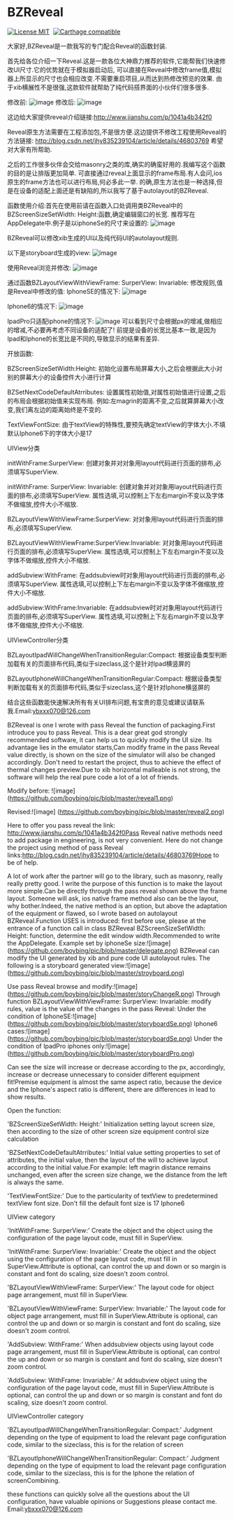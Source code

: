BZReveal
==============

[![License MIT](https://img.shields.io/badge/license-MIT-green.svg?style=flat)](https://raw.githubusercontent.com/ibireme/YYModel/master/LICENSE)&nbsp;
[![Carthage compatible](https://img.shields.io/badge/Carthage-compatible-4BC51D.svg?style=flat)](https://github.com/Carthage/Carthage)&nbsp;

大家好,BZReveal是一款我写的专门配合Reveal的函数封装.

首先给各位介绍一下Reveal.这是一款各位大神鼎力推荐的软件,它能帮我们快速修改UI尺寸.它的优势就在于模拟器启动后,
可以直接在Reveal中修改frame值,模拟器上所显示的尺寸也会相应改变.不需要重启项目,从而达到热修改预览的效果.
由于xib横展性不是很强,这款软件就帮助了纯代码搭界面的小伙伴们很多很多.

修改前:
![image](https://github.com/boybing/pic/blob/master/reveal1.png)
修改后:
![image](https://github.com/boybing/pic/blob/master/reveal2.png)
 
 
这边给大家提供reveal介绍链接:http://www.jianshu.com/p/1041a4b342f0

Reveal原生方法需要在工程添加包,不是很方便.这边提供不修改工程使用Reveal的方法链接:
http://blog.csdn.net/jhy835239104/article/details/46803769
希望对大家有所帮助.

之后的工作很多伙伴会交给masonry之类的库,确实的确蛮好用的.我编写这个函数的目的是让排版更加简单.
可直接通过reveal上面显示的frame布局.有人会问,ios原生的frame方法也可以进行布局,何必多此一举.
的确,原生方法也是一种选择,但是在设备的适配上面还是有缺陷的,所以我写了基于autolayout的BZReveal.

函数使用介绍:首先在使用前请在函数入口处调用类BZReveal中的BZScreenSizeSetWidth: Height:函数,确定编辑窗口的长宽.
推荐写在AppDelegate中.例子是以iphoneSe的尺寸来设置的:
![image](https://github.com/boybing/pic/blob/master/delegate.png)

BZReveal可以修改xib生成的UI以及纯代码UI的autolayout规则.

以下是storyboard生成的view:
![image](https://github.com/boybing/pic/blob/master/stroyboard.png)

使用Reveal浏览并修改:
![image](https://github.com/boybing/pic/blob/master/storyChangeR.png)

通过函数BZLayoutViewWithViewFrame: SurperView: Invariable: 修改规则,值是Reveal中修改的值:
IphoneSE的情况下:
![image](https://github.com/boybing/pic/blob/master/storyboardSe.png)

Iphone6的情况下:
![image](https://github.com/boybing/pic/blob/master/storyboardSe.png)

IpadPro只适配iphone的情况下:
![image](https://github.com/boybing/pic/blob/master/storyboardPro.png)
可以看到尺寸会根据px的增减,做相应的增减,不必要再考虑不同设备的适配了!
前提是设备的长宽比基本一致,是因为Ipad和Iphone的长宽比是不同的,导致显示的结果有差异.

开放函数:

BZScreenSizeSetWidth:Height:
初始化设置布局屏幕大小,之后会根据此大小对别的屏幕大小的设备控件大小进行计算

BZSetNextCodeDefaultAtrributes:
设置属性初始值,对属性初始值进行设置,之后的布局会根据初始值来实现布局.
例如:左magrin的距离不变,之后就算屏幕大小改变,我们离左边的距离始终是不变的.

TextViewFontSize:
由于textView的特殊性,要预先确定textView的字体大小.不填默认Iphone6下的字体大小是17

UIView分类

initWithFrame:SurperView:
创建对象并对对象用layout代码进行页面的排布,必须填写SuperView.

initWithFrame: SurperView: Invariable:
创建对象并对对象用layout代码进行页面的排布,必须填写SuperView.
属性选填,可以控制上下左右margin不变以及字体不做缩放,控件大小不缩放.

BZLayoutViewWithViewFrame:SurperView:
对对象用layout代码进行页面的排布,必须填写SuperView.

BZLayoutViewWithViewFrame:SurperView:Invariable:
对对象用layout代码进行页面的排布,必须填写SuperView.
属性选填,可以控制上下左右margin不变以及字体不做缩放,控件大小不缩放.

addSubview:WithFrame:
在addsubview时对象用layout代码进行页面的排布,必须填写SuperView.
属性选填,可以控制上下左右margin不变以及字体不做缩放,控件大小不缩放.

addSubview:WithFrame:Invariable:
在addsubview时对对象用layout代码进行页面的排布,必须填写SuperView.
属性选填,可以控制上下左右margin不变以及字体不做缩放,控件大小不缩放.


UIViewController分类

BZLayoutIpadWillChangeWhenTransitionRegular:Compact:
根据设备类型判断加载有关的页面排布代码,类似于sizeclass,这个是针对Ipad横竖屏的

BZLayoutIphoneWillChangeWhenTransitionRegular:Compact:
根据设备类型判断加载有关的页面排布代码,类似于sizeclass,这个是针对Iphone横竖屏的

结合这些函数能快速解决所有有关UI排布问题,有宝贵的意见或建议请联系我.Email:ybxxx070@126.com


BZReveal is one I wrote with pass Reveal the function of packaging.First introduce you to pass Reveal. This is a dear great god strongly recommended software, it can help us to quickly modify the UI size. Its advantage lies in the emulator starts,Can modify frame in the pass Reveal value directly, is shown on the size of the simulator will also be changed accordingly. Don't need to restart the project, thus to achieve the effect of thermal changes preview.Due to xib horizontal malleable is not strong, the software will help the real pure code a lot of a lot of friends.

Modify before:
![image] (https://github.com/boybing/pic/blob/master/reveal1.png)

Revised:![image] (https://github.com/boybing/pic/blob/master/reveal2.png)

Here to offer you pass reveal the link: http://www.jianshu.com/p/1041a4b342f0Pass Reveal native methods need to add package in engineering, is not very convenient. 
Here do not change the project using method of pass Reveal links:http://blog.csdn.net/jhy835239104/article/details/46803769Hope to be of help.

A lot of work after the partner will go to the library, such as masonry, really really pretty good. I write the purpose of this function is to make the layout more simple.Can be directly through the pass reveal shown above the frame layout. Someone will ask, ios native frame method also can be the layout, why bother.Indeed, the native method is an option, but above the adaptation of the equipment or flawed, so I wrote based on autolayout BZReveal.Function USES is introduced: first before use, please at the entrance of a function call in class BZReveal BZScreenSizeSetWidth: Height: function, determine the edit window width.Recommended to write the AppDelegate. Example set by iphoneSe size:![image] (https://github.com/boybing/pic/blob/master/delegate.png)
BZReveal can modify the UI generated by xib and pure code UI autolayout rules.
The following is a storyboard generated view:![image] (https://github.com/boybing/pic/blob/master/stroyboard.png)

Use pass Reveal browse and modify:![image] (https://github.com/boybing/pic/blob/master/storyChangeR.png)
Through function BZLayoutViewWithViewFrame: SurperView: Invariable: modify rules, value is the value of the changes in the pass Reveal:
Under the condition of IphoneSE:![image] (https://github.com/boybing/pic/blob/master/storyboardSe.png)
Iphone6 cases:![image] (https://github.com/boybing/pic/blob/master/storyboardSe.png)
Under the condition of IpadPro iphones only:![image] (https://github.com/boybing/pic/blob/master/storyboardPro.png)

Can see the size will increase or decrease according to the px, accordingly, increase or decrease unnecessary to consider different equipment fit!Premise equipment is almost the same aspect ratio, because the device and the Iphone's aspect ratio is different, there are differences in lead to show results.

Open the function:

'BZScreenSizeSetWidth: Height:'
Initialization setting layout screen size, then according to the size of other screen size equipment control size calculation

'BZSetNextCodeDefaultAtrributes:'
Initial value setting properties to set of attributes, the initial value, then the layout of the will to achieve layout according to the initial value.For example: left magrin distance remains unchanged, even after the screen size change, we the distance from the left is always the same.

'TextViewFontSize:'
Due to the particularity of textView to predetermined textView font size. Don't fill the default font size is 17 Iphone6

UIView category

'InitWithFrame: SurperView:'
Create the object and the object using the configuration of the page layout code, must fill in SuperView.

'InitWithFrame: SurperView: Invariable:'
Create the object and the object using the configuration of the page layout code, must fill in SuperView.Attribute is optional, can control the up and down or so margin is constant and font do scaling, size doesn't zoom control.

'BZLayoutViewWithViewFrame: SurperView:'
The layout code for object page arrangement, must fill in SuperView.

'BZLayoutViewWithViewFrame: SurperView: Invariable:'
The layout code for object page arrangement, must fill in SuperView.Attribute is optional, can control the up and down or so margin is constant and font do scaling, size doesn't zoom control.

'AddSubview: WithFrame:'
When addsubview objects using layout code page arrangement, must fill in SuperView.Attribute is optional, can control the up and down or so margin is constant and font do scaling, size doesn't zoom control.

'AddSubview: WithFrame: Invariable:'
At addsubview object using the configuration of the page layout code, must fill in SuperView.Attribute is optional, can control the up and down or so margin is constant and font do scaling, size doesn't zoom control.

UIViewController category

'BZLayoutIpadWillChangeWhenTransitionRegular: Compact:'
Judgment depending on the type of equipment to load the relevant page configuration code, similar to the sizeclass, this is for the relation of screen

'BZLayoutIphoneWillChangeWhenTransitionRegular: Compact:'
Judgment depending on the type of equipment to load the relevant page configuration code, similar to the sizeclass, this is for the Iphone the relation of screenCombining.

these functions can quickly solve all the questions about the UI configuration, have valuable opinions or Suggestions please contact me. Email:ybxxx070@126.com
